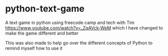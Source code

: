 # python-text-game
A text game in python using freecode camp and tech with Tim https://www.youtube.com/watch?v=_ZqAVck-WeM which I have changed to make the game different and better


This was also made to help go over the different concepts of Python to remind myself how to use it
